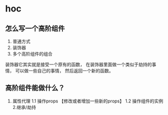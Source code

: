 # hoc

## 怎么写一个高阶组件
1. 普通方式
2. 装饰器
3. 多个高阶组件的组合

 装饰器它其实就是接受一个原有的函数， 在装饰器里面做一个类似于劫持的事情， 可以做一些自己的事情， 然后返回一个新的函数。 

## 高阶组件能做什么？
1. 属性代理
 1.1 操作props 【修改或者增加一些新的props】
 1.2 操作组件的实例
2.继承/劫持